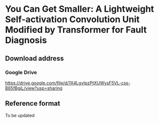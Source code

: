 # You Can Get Smaller: A Lightweight Self-activation Convolution Unit Modified by Transformer for Fault Diagnosis

## Download address

### Google Drive
https://drive.google.com/file/d/1X4LgvIpzPtXUWysF5VL-css-B65fBgiL/view?usp=sharing

## Reference format

To be updated
